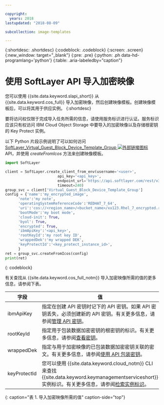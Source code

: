 ```yaml
---

copyright:
  years: 2018
lastupdated: "2018-08-09"

subcollection: image-templates

---
```


{:shortdesc: .shortdesc}
{:codeblock: .codeblock}
{:screen: .screen}
{:new_window: target="_blank"}
{:pre: .pre}
{:python: .ph data-hd-programlang='python'}
{:table: .aria-labeledby="caption"}


# 使用 SoftLayer API 导入加密映像

您可以使用 {{site.data.keyword.slapi_short}} 从 {{site.data.keyword.cos_full}} 导入加密映像，然后创建映像模板。创建映像模板后，可以将其用于供应实例。
{:shortdesc}

要将访问权仅限于完成导入任务所需的信息，请使用服务标识进行认证。服务标识应该只有权访问 IBM Cloud Object Storage 中要导入的加密映像以及存储根密钥的 Key Protect 实例。  

以下 Python 片段示例说明了可以如何访问 [SoftLayer_Virtual_Guest_Block_Device_Template_Group ![外部链接图标](../../icons/launch-glyph.svg "外部链接图标")](https://softlayer.github.io/reference/services/SoftLayer_Virtual_Guest_Block_Device_Template_Group/) API，并使用 _createFromIcos_ 方法来创建映像模板。

```python
import SoftLayer

client = SoftLayer.create_client_from_env(username='<user>',
                        api_key='<api_key>',
                        endpoint_url='https://api.softlayer.com/rest/v3',
                        timeout=240)
group_svc = client['Virtual_Guest_Block_Device_Template_Group']
config = {'name':'my_encrypted_image',
      'note':'my note',
      'operatingSystemReferenceCode':'REDHAT_7_64',
      'uri':'cos://<region_name>/<bucket_name>/xx123.Rhel_7_encrypted.raw',
      'bootMode':'my boot mode',
      'cloud-init': True,
      'byol': True,
      'encrypted': True,
      'ibmApiKey':'<api_key>',
      'rootKeyId':'my root key ID',
      'wrappedDek':'my wrapped DEK',
      'keyProtectId':'<key_protect_instance_id>',
      }
ret = group_svc.createFromIcos(config)
print(ret)
```
{: codeblock}


有关查找从 {{site.data.keyword.cos_full_notm}} 导入加密映像所需的值的更多信息，请参阅下表。

|字段|值|
| -------- | ------- |
|ibmApiKey|指定在创建 API 密钥时记下的 API 密钥。如果 API 密钥丢失，必须创建新的 API 密钥。有关更多信息，请参阅[管理 API 密钥](/docs/iam?topic=iam-userapikey)。|
|rootKeyId|指定用于包装数据加密密钥的根密钥的标识。有关更多信息，请参阅[查看密钥](/docs/services/key-protect?topic=key-protect-view-keys#view-keys)。|
|wrappedDek|指定与用于加密映像的已包装数据加密密钥关联的密文。有关更多信息，请参阅[使用 API 包装密钥](/docs/services/key-protect?topic=key-protect-wrap-keys#wrap-keys)。|
|keyProtectId|您可以使用 {{site.data.keyword.cloud_notm}} CLI 来查找 {{site.data.keyword.keymanagementserviceshort}} 实例标识。有关更多信息，请参阅[检索实例标识](/docs/services/key-protect?topic=key-protect-retrieve-instance-ID#retrieve-instance-ID)。|
{: caption="表 1. 导入加密映像所需的值" caption-side="top"}
